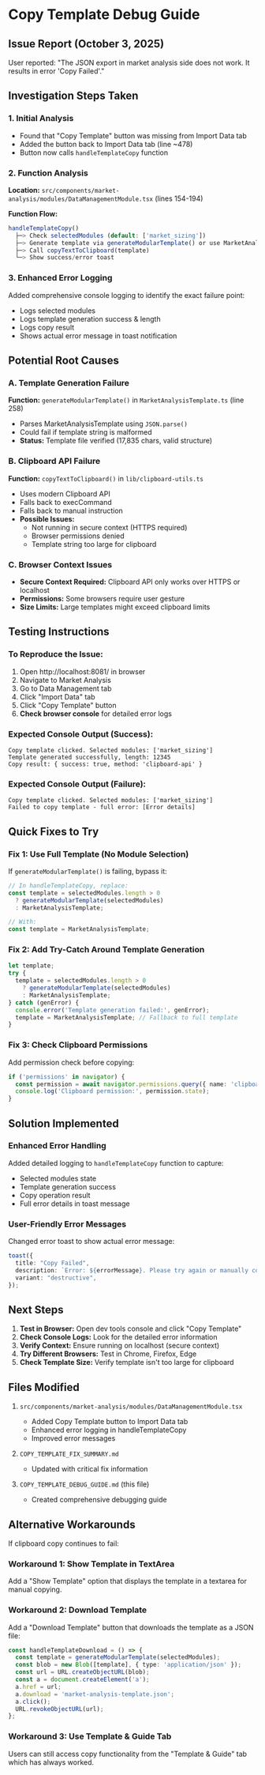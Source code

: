 # Copy Template Debug Guide

## Issue Report (October 3, 2025)
User reported: "The JSON export in market analysis side does not work. It results in error 'Copy Failed'."

## Investigation Steps Taken

### 1. Initial Analysis
- Found that "Copy Template" button was missing from Import Data tab
- Added the button back to Import Data tab (line ~478)
- Button now calls `handleTemplateCopy` function

### 2. Function Analysis
**Location:** `src/components/market-analysis/modules/DataManagementModule.tsx` (lines 154-194)

**Function Flow:**
```typescript
handleTemplateCopy()
  ├─> Check selectedModules (default: ['market_sizing'])
  ├─> Generate template via generateModularTemplate() or use MarketAnalysisTemplate
  ├─> Call copyTextToClipboard(template)
  └─> Show success/error toast
```

### 3. Enhanced Error Logging
Added comprehensive console logging to identify the exact failure point:
- Logs selected modules
- Logs template generation success & length
- Logs copy result
- Shows actual error message in toast notification

## Potential Root Causes

### A. Template Generation Failure
**Function:** `generateModularTemplate()` in `MarketAnalysisTemplate.ts` (line 258)
- Parses MarketAnalysisTemplate using `JSON.parse()`
- Could fail if template string is malformed
- **Status:** Template file verified (17,835 chars, valid structure)

### B. Clipboard API Failure
**Function:** `copyTextToClipboard()` in `lib/clipboard-utils.ts`
- Uses modern Clipboard API
- Falls back to execCommand
- Falls back to manual instruction
- **Possible Issues:**
  - Not running in secure context (HTTPS required)
  - Browser permissions denied
  - Template string too large for clipboard

### C. Browser Context Issues
- **Secure Context Required:** Clipboard API only works over HTTPS or localhost
- **Permissions:** Some browsers require user gesture
- **Size Limits:** Large templates might exceed clipboard limits

## Testing Instructions

### To Reproduce the Issue:
1. Open http://localhost:8081/ in browser
2. Navigate to Market Analysis
3. Go to Data Management tab
4. Click "Import Data" tab
5. Click "Copy Template" button
6. **Check browser console** for detailed error logs

### Expected Console Output (Success):
```
Copy template clicked. Selected modules: ['market_sizing']
Template generated successfully, length: 12345
Copy result: { success: true, method: 'clipboard-api' }
```

### Expected Console Output (Failure):
```
Copy template clicked. Selected modules: ['market_sizing']
Failed to copy template - full error: [Error details]
```

## Quick Fixes to Try

### Fix 1: Use Full Template (No Module Selection)
If `generateModularTemplate()` is failing, bypass it:
```typescript
// In handleTemplateCopy, replace:
const template = selectedModules.length > 0 
  ? generateModularTemplate(selectedModules)
  : MarketAnalysisTemplate;

// With:
const template = MarketAnalysisTemplate;
```

### Fix 2: Add Try-Catch Around Template Generation
```typescript
let template;
try {
  template = selectedModules.length > 0 
    ? generateModularTemplate(selectedModules)
    : MarketAnalysisTemplate;
} catch (genError) {
  console.error('Template generation failed:', genError);
  template = MarketAnalysisTemplate; // Fallback to full template
}
```

### Fix 3: Check Clipboard Permissions
Add permission check before copying:
```typescript
if ('permissions' in navigator) {
  const permission = await navigator.permissions.query({ name: 'clipboard-write' as PermissionName });
  console.log('Clipboard permission:', permission.state);
}
```

## Solution Implemented

### Enhanced Error Handling
Added detailed logging to `handleTemplateCopy` function to capture:
- Selected modules state
- Template generation success
- Copy operation result
- Full error details in toast message

### User-Friendly Error Messages
Changed error toast to show actual error message:
```typescript
toast({
  title: "Copy Failed",
  description: `Error: ${errorMessage}. Please try again or manually copy the template.`,
  variant: "destructive",
});
```

## Next Steps

1. **Test in Browser:** Open dev tools console and click "Copy Template"
2. **Check Console Logs:** Look for the detailed error information
3. **Verify Context:** Ensure running on localhost (secure context)
4. **Try Different Browsers:** Test in Chrome, Firefox, Edge
5. **Check Template Size:** Verify template isn't too large for clipboard

## Files Modified

1. `src/components/market-analysis/modules/DataManagementModule.tsx`
   - Added Copy Template button to Import Data tab
   - Enhanced error logging in handleTemplateCopy
   - Improved error messages

2. `COPY_TEMPLATE_FIX_SUMMARY.md`
   - Updated with critical fix information

3. `COPY_TEMPLATE_DEBUG_GUIDE.md` (this file)
   - Created comprehensive debugging guide

## Alternative Workarounds

If clipboard copy continues to fail:

### Workaround 1: Show Template in TextArea
Add a "Show Template" option that displays the template in a textarea for manual copying.

### Workaround 2: Download Template
Add a "Download Template" button that downloads the template as a JSON file:
```typescript
const handleTemplateDownload = () => {
  const template = generateModularTemplate(selectedModules);
  const blob = new Blob([template], { type: 'application/json' });
  const url = URL.createObjectURL(blob);
  const a = document.createElement('a');
  a.href = url;
  a.download = 'market-analysis-template.json';
  a.click();
  URL.revokeObjectURL(url);
};
```

### Workaround 3: Use Template & Guide Tab
Users can still access copy functionality from the "Template & Guide" tab which has always worked.
